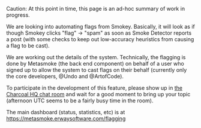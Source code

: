 Caution: At this point in time, this page is an ad-hoc summary of work in progress.

We are looking into automating flags from Smokey.  Basically, it will look as if though Smokey clicks "flag" -> "spam" as soon as Smoke Detector reports a post (with some checks to keep out low-accuracy heuristics from causing a flag to be cast).

We are working out the details of the system.  Technically, the flagging is done by Metasmoke (the back end component) on behalf of a user who signed up to allow the system to cast flags on their behalf (currently only the core developers, @Undo and @ArtofCode).

To participate in the development of this feature, please show up in [the Charcoal HQ chat room](http://chat.stackexchange.com/rooms/11540/charcoal-hq) and wait for a good moment to bring up your topic (afternoon UTC seems to be a fairly busy time in the room).

The main dashboard (status, statistics, etc) is at https://metasmoke.erwaysoftware.com/flagging